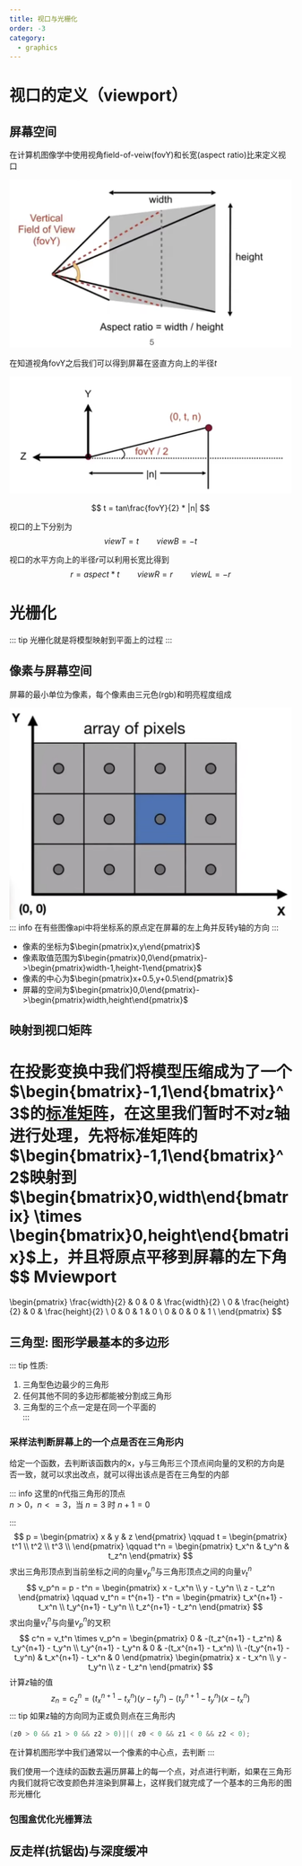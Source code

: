 ```yaml
---
title: 视口与光栅化
order: -3
category:
  - graphics
---
```


# 视口的定义（viewport）
## 屏幕空间
在计算机图像学中使用视角field-of-veiw(fovY)和长宽(aspect ratio)比来定义视口

![](../../.vuepress/public/assets/graphics/viewport.png)

在知道视角fovY之后我们可以得到屏幕在竖直方向上的半径$t$

![](../../.vuepress/public/assets/graphics/viewport-tivial.png)

$$
t = tan\frac{fovY}{2} * |n|
$$

视口的上下分别为
$$
  viewT=t\qquad viewB=-t
$$

视口的水平方向上的半径$r$可以利用长宽比得到
$$
r = aspect*t\qquad viewR= r \qquad viewL = -r
$$

# 光栅化
::: tip 光栅化就是将模型映射到平面上的过程
:::

## 像素与屏幕空间
屏幕的最小单位为像素，每个像素由三元色(rgb)和明亮程度组成

![](../../.vuepress/public/assets/graphics/screen-space.png)
::: info 在有些图像api中将坐标系的原点定在屏幕的左上角并反转y轴的方向 
:::

- 像素的坐标为$\begin{pmatrix}x,y\end{pmatrix}$
- 像素取值范围为$\begin{pmatrix}0,0\end{pmatrix}->\begin{pmatrix}width-1,height-1\end{pmatrix}$
- 像素的中心为$\begin{pmatrix}x+0.5,y+0.5\end{pmatrix}$
- 屏幕的空间为$\begin{pmatrix}0,0\end{pmatrix}->\begin{pmatrix}width,height\end{pmatrix}$

## 映射到视口矩阵
在投影变换中我们将模型压缩成为了一个$\begin{bmatrix}-1,1\end{bmatrix}^3$的[标准矩阵](./viewing.md/#正交投影-orthographic-projection)，在这里我们暂时不对$z$轴进行处理，先将标准矩阵的$\begin{bmatrix}-1,1\end{bmatrix}^2$映射到$\begin{bmatrix}0,width\end{bmatrix} \times \begin{bmatrix}0,height\end{bmatrix}$上，并且将原点平移到屏幕的左下角
$$
Mviewport 
= 
\begin{pmatrix}
\frac{width}{2} & 0 & 0 & \frac{width}{2} \\
0 & \frac{height}{2} & 0 & \frac{height}{2} \\
0 & 0 & 1 & 0 \\
0 & 0 & 0 & 1 \\
\end{pmatrix}
$$

## 三角型: 图形学最基本的多边形
::: tip 性质:
1. 三角型色边最少的三角形
2. 任何其他不同的多边形都能被分割成三角形
3. 三角型的三个点一定是在同一个平面的   
:::

### 采样法判断屏幕上的一个点是否在三角形内
给定一个函数，去判断该函数内的x，y与三角形三个顶点间向量的叉积的方向是否一致，就可以求出改点，就可以得出该点是否在三角型的内部

::: info 这里的n代指三角形的顶点  
  $n>0$，$n<=3$，当 $n=3$ 时 $n+1=0$

:::
$$
p = \begin{pmatrix}
  x & y & z
\end{pmatrix}
\qquad
t = \begin{pmatrix}
  t^1 \\
  t^2 \\
  t^3 \\
\end{pmatrix}
\qquad
t^n = \begin{pmatrix}
  t_x^n & t_y^n & t_z^n
\end{pmatrix}
$$
求出三角形顶点到当前坐标之间的向量$v_p^n$与三角形顶点之间的向量$v_t^n$
$$
v_p^n = p - t^n = 
\begin{pmatrix}
  x - t_x^n \\ 
  y - t_y^n \\
  z - t_z^n
\end{pmatrix}
\qquad
v_t^n = t^{n+1} - t^n = \begin{pmatrix}
  t_x^{n+1} - t_x^n \\ 
  t_y^{n+1} - t_y^n \\
  t_z^{n+1} - t_z^n
\end{pmatrix}
$$
求出向量$v_t^n$与向量$v_p^n$的叉积
$$
c^n = v_t^n \times v_p^n = \begin{pmatrix}
  0 & -(t_z^{n+1} - t_z^n) & t_y^{n+1} - t_y^n \\
  t_y^{n+1} - t_y^n  & 0 & -(t_x^{n+1} - t_x^n) \\
  -(t_y^{n+1} - t_y^n) & t_x^{n+1} - t_x^n & 0
\end{pmatrix}
\begin{pmatrix}
  x - t_x^n \\ 
  y - t_y^n \\
  z - t_z^n
\end{pmatrix}
$$
计算$z$轴的值
$$
z_n = c_z^n = (t_x^{n+1} - t_x^n)(y - t_y^n) -(t_y^{n+1} - t_y^n)( x - t_x^n )
$$
::: tip 如果z轴的方向同为正或负则点在三角形内
```c++
(z0 > 0 && z1 > 0 && z2 > 0)||( z0 < 0 && z1 < 0 && z2 < 0);
```
在计算机图形学中我们通常以一个像素的中心点，去判断
:::

我们使用一个连续的函数去遍历屏幕上的每一个点，对点进行判断，如果在三角形内我们就将它改变颜色并渲染到屏幕上，这样我们就完成了一个基本的三角形的图形光栅化

### 包围盒优化光栅算法





## 反走样(抗锯齿)与深度缓冲